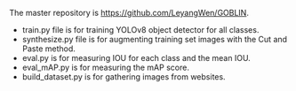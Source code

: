 The master repository is https://github.com/LeyangWen/GOBLIN.
- train.py file is for training YOLOv8 object detector for all classes.
- synthesize.py file is for augmenting training set images with the Cut and Paste method.
- eval.py is for measuring IOU for each class and the mean IOU.
- eval_mAP.py is for measuring the mAP score.
- build_dataset.py is for gathering images from websites.